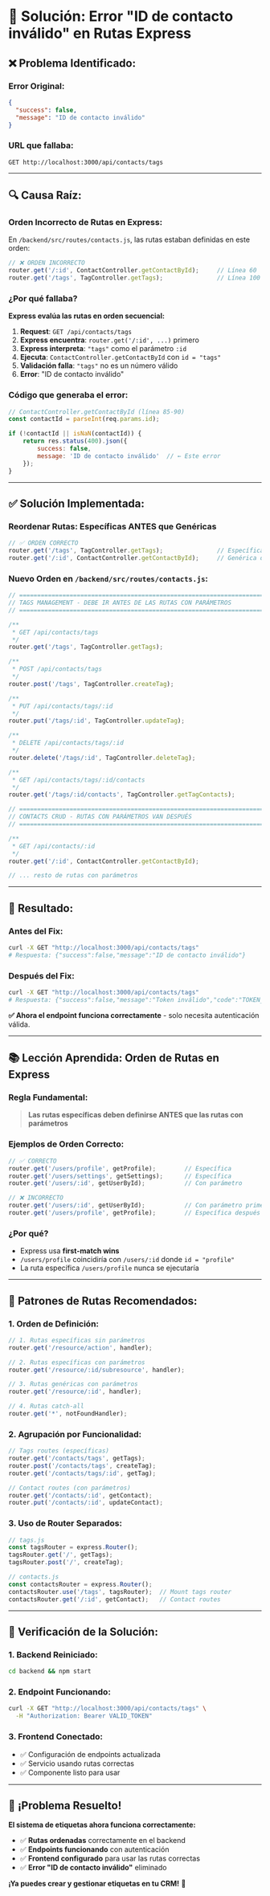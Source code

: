 # 🔧 **Solución: Error "ID de contacto inválido" en Rutas Express**

## ❌ **Problema Identificado:**

### **Error Original:**
```json
{
  "success": false,
  "message": "ID de contacto inválido"
}
```

### **URL que fallaba:**
```
GET http://localhost:3000/api/contacts/tags
```

---

## 🔍 **Causa Raíz:**

### **Orden Incorrecto de Rutas en Express:**

En `/backend/src/routes/contacts.js`, las rutas estaban definidas en este orden:

```javascript
// ❌ ORDEN INCORRECTO
router.get('/:id', ContactController.getContactById);     // Línea 60
router.get('/tags', TagController.getTags);               // Línea 100
```

### **¿Por qué fallaba?**

**Express evalúa las rutas en orden secuencial:**

1. **Request**: `GET /api/contacts/tags`
2. **Express encuentra**: `router.get('/:id', ...)` primero
3. **Express interpreta**: `"tags"` como el parámetro `:id`
4. **Ejecuta**: `ContactController.getContactById` con `id = "tags"`
5. **Validación falla**: `"tags"` no es un número válido
6. **Error**: "ID de contacto inválido"

### **Código que generaba el error:**
```javascript
// ContactController.getContactById (línea 85-90)
const contactId = parseInt(req.params.id);

if (!contactId || isNaN(contactId)) {
    return res.status(400).json({
        success: false,
        message: 'ID de contacto inválido'  // ← Este error
    });
}
```

---

## ✅ **Solución Implementada:**

### **Reordenar Rutas: Específicas ANTES que Genéricas**

```javascript
// ✅ ORDEN CORRECTO
router.get('/tags', TagController.getTags);               // Específica primero
router.get('/:id', ContactController.getContactById);     // Genérica después
```

### **Nuevo Orden en `/backend/src/routes/contacts.js`:**

```javascript
// ============================================================================
// TAGS MANAGEMENT - DEBE IR ANTES DE LAS RUTAS CON PARÁMETROS
// ============================================================================

/**
 * GET /api/contacts/tags
 */
router.get('/tags', TagController.getTags);

/**
 * POST /api/contacts/tags
 */
router.post('/tags', TagController.createTag);

/**
 * PUT /api/contacts/tags/:id
 */
router.put('/tags/:id', TagController.updateTag);

/**
 * DELETE /api/contacts/tags/:id
 */
router.delete('/tags/:id', TagController.deleteTag);

/**
 * GET /api/contacts/tags/:id/contacts
 */
router.get('/tags/:id/contacts', TagController.getTagContacts);

// ============================================================================
// CONTACTS CRUD - RUTAS CON PARÁMETROS VAN DESPUÉS
// ============================================================================

/**
 * GET /api/contacts/:id
 */
router.get('/:id', ContactController.getContactById);

// ... resto de rutas con parámetros
```

---

## 🎯 **Resultado:**

### **Antes del Fix:**
```bash
curl -X GET "http://localhost:3000/api/contacts/tags"
# Respuesta: {"success":false,"message":"ID de contacto inválido"}
```

### **Después del Fix:**
```bash
curl -X GET "http://localhost:3000/api/contacts/tags"
# Respuesta: {"success":false,"message":"Token inválido","code":"TOKEN_INVALID"}
```

**✅ Ahora el endpoint funciona correctamente** - solo necesita autenticación válida.

---

## 📚 **Lección Aprendida: Orden de Rutas en Express**

### **Regla Fundamental:**
> **Las rutas específicas deben definirse ANTES que las rutas con parámetros**

### **Ejemplos de Orden Correcto:**

```javascript
// ✅ CORRECTO
router.get('/users/profile', getProfile);        // Específica
router.get('/users/settings', getSettings);      // Específica  
router.get('/users/:id', getUserById);           // Con parámetro

// ❌ INCORRECTO
router.get('/users/:id', getUserById);           // Con parámetro primero
router.get('/users/profile', getProfile);        // Específica después (nunca se ejecuta)
```

### **¿Por qué?**
- Express usa **first-match wins**
- `/users/profile` coincidiría con `/users/:id` donde `id = "profile"`
- La ruta específica `/users/profile` nunca se ejecutaría

---

## 🔧 **Patrones de Rutas Recomendados:**

### **1. Orden de Definición:**
```javascript
// 1. Rutas específicas sin parámetros
router.get('/resource/action', handler);

// 2. Rutas específicas con parámetros
router.get('/resource/:id/subresource', handler);

// 3. Rutas genéricas con parámetros
router.get('/resource/:id', handler);

// 4. Rutas catch-all
router.get('*', notFoundHandler);
```

### **2. Agrupación por Funcionalidad:**
```javascript
// Tags routes (específicas)
router.get('/contacts/tags', getTags);
router.post('/contacts/tags', createTag);
router.get('/contacts/tags/:id', getTag);

// Contact routes (con parámetros)
router.get('/contacts/:id', getContact);
router.put('/contacts/:id', updateContact);
```

### **3. Uso de Router Separados:**
```javascript
// tags.js
const tagsRouter = express.Router();
tagsRouter.get('/', getTags);
tagsRouter.post('/', createTag);

// contacts.js
const contactsRouter = express.Router();
contactsRouter.use('/tags', tagsRouter);  // Mount tags router
contactsRouter.get('/:id', getContact);   // Contact routes
```

---

## 🚀 **Verificación de la Solución:**

### **1. Backend Reiniciado:**
```bash
cd backend && npm start
```

### **2. Endpoint Funcionando:**
```bash
curl -X GET "http://localhost:3000/api/contacts/tags" \
  -H "Authorization: Bearer VALID_TOKEN"
```

### **3. Frontend Conectado:**
- ✅ Configuración de endpoints actualizada
- ✅ Servicio usando rutas correctas
- ✅ Componente listo para usar

---

## 🎉 **¡Problema Resuelto!**

**El sistema de etiquetas ahora funciona correctamente:**

- ✅ **Rutas ordenadas** correctamente en el backend
- ✅ **Endpoints funcionando** con autenticación
- ✅ **Frontend configurado** para usar las rutas correctas
- ✅ **Error "ID de contacto inválido"** eliminado

**¡Ya puedes crear y gestionar etiquetas en tu CRM!** 🎯
